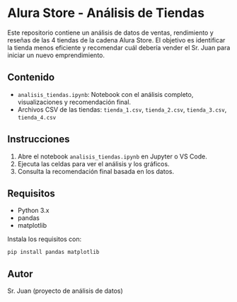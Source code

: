 # Alura Store - Análisis de Tiendas

Este repositorio contiene un análisis de datos de ventas, rendimiento y reseñas de las 4 tiendas de la cadena Alura Store. El objetivo es identificar la tienda menos eficiente y recomendar cuál debería vender el Sr. Juan para iniciar un nuevo emprendimiento.

## Contenido
- `analisis_tiendas.ipynb`: Notebook con el análisis completo, visualizaciones y recomendación final.
- Archivos CSV de las tiendas: `tienda_1.csv`, `tienda_2.csv`, `tienda_3.csv`, `tienda_4.csv`

## Instrucciones
1. Abre el notebook `analisis_tiendas.ipynb` en Jupyter o VS Code.
2. Ejecuta las celdas para ver el análisis y los gráficos.
3. Consulta la recomendación final basada en los datos.

## Requisitos
- Python 3.x
- pandas
- matplotlib

Instala los requisitos con:
```
pip install pandas matplotlib
```

## Autor
Sr. Juan (proyecto de análisis de datos)
